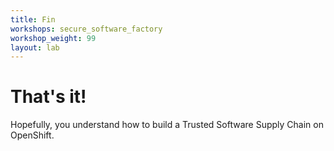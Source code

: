 ```yaml
---
title: Fin
workshops: secure_software_factory
workshop_weight: 99
layout: lab
---
```


# That's it!
Hopefully, you understand how to build a Trusted Software Supply Chain on OpenShift.
